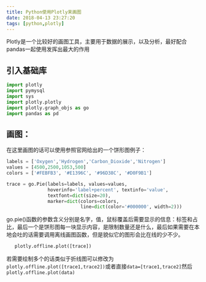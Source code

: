 ```yaml
---
title: Python使用Plotly来画图
date: 2018-04-13 23:27:20
tags: [python,plotly]
---
```

Plotly是一个比较好的画图工具，主要用于数据的展示，以及分析，最好配合pandas一起使用发挥出最大的作用
## 引入基础库
```python
import plotly
import pymysql
import sys
import plotly.plotly
import plotly.graph_objs as go
import pandas as pd
```

## 画图：
在这里画图的话可以使用参照官网给出的一个饼形图例子：
```python
labels = ['Oxygen','Hydrogen','Carbon_Dioxide','Nitrogen']
values = [4500,2500,1053,500]
colors = ['#FEBFB3', '#E1396C', '#96D38C', '#D0F9B1']

trace = go.Pie(labels=labels, values=values,
               hoverinfo='label+percent', textinfo='value', 
               textfont=dict(size=20),
               marker=dict(colors=colors, 
                           line=dict(color='#000000', width=2)))
```
go.pie()函数的参数含义分别是名字，值，鼠标覆盖后需要显示的信息：标签和占比，最后一个是饼形图每一块显示内容，是限制数量还是什么，最后如果需要在本地会吐的话需要调用离线画图函数，但是貌似它的图形会比在线的少不少。

```python
   plotly.offline.plot([trace])
```
若需要绘制多个的话类似于折线图可以修改为`plotly.offline.plot([trace1,trace2])`或者直接`data=[trace1,trace2]`然后`plotly.offline.plot(data)`